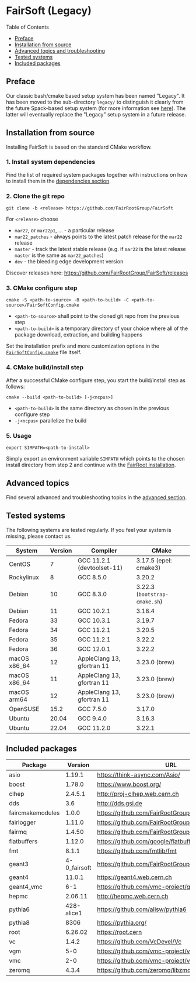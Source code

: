 # FairSoft (Legacy)

Table of Contents
* [Preface](#preface)
* [Installation from source](#installation-from-source)
* [Advanced topics and troubleshooting](#advanced-topics)
* [Tested systems](#tested-systems)
* [Included packages](#included-packages)

## Preface

Our classic bash/cmake based setup system
has been named "Legacy". It has been moved to the
sub-directory `legacy/` to distinguish it clearly
from the future Spack-based setup system
(for more information see [here](../docs/README.md)).
The latter will eventually replace the "Legacy" setup system
in a future release.

## Installation from source

Installing FairSoft is based on the standard CMake workflow.

### 1. Install system dependencies

Find the list of required system packages together with instructions
on how to install them in the [dependencies section](dependencies.md).

### 2. Clone the git repo

```
git clone -b <release> https://github.com/FairRootGroup/FairSoft
```

For `<release>` choose
* `mar22`, or `mar22p1`, ... - a particular release
* `mar22_patches` - always points to the latest patch release for the `mar22` release
* `master` - track the latest stable release (e.g. if `mar22` is the latest release `master` is the same as `mar22_patches`)
* `dev` - the bleeding edge development version

Discover releases here: https://github.com/FairRootGroup/FairSoft/releases

### 3. CMake configure step

```
cmake -S <path-to-source> -B <path-to-build> -C <path-to-source>/FairSoftConfig.cmake
```

* `<path-to-source>` shall point to the cloned git repo from the previous step
* `<path-to-build>` is a temporary directory of your choice where all of the package download, extraction, and building happens

Set the installation prefix and more customization options in the [`FairSoftConfig.cmake`](../FairSoftConfig.cmake) file itself.

### 4. CMake build/install step

After a successful CMake configure step, you start the build/install step as follows:

```
cmake --build <path-to-build> [-j<ncpus>]
```

* `<path-to-build>` is the same directory as chosen in the previous configure step
* `-j<ncpus>` parallelize the build

### 5. Usage

```
export SIMPATH=<path-to-install>
```

Simply export an environment variable `SIMPATH` which points to the chosen install directory from step 2
and continue with the [FairRoot installation](https://github.com/FairRootGroup/FairRoot).

## Advanced topics

Find several advanced and troubleshooting topics in the [advanced section](advanced.md).

## Tested systems

The following systems are tested regularly. If you feel your system is missing,
please contact us.

| **System** | **Version** | **Compiler** | **CMake** |
| --- | --- | --- | --- |
| CentOS       | 7     | GCC 11.2.1 (devtoolset-11) | 3.17.5 (epel: cmake3) |
| Rockylinux   | 8     | GCC 8.5.0                  | 3.20.2 |
| Debian       | 10    | GCC 8.3.0                  | 3.22.3 (`bootstrap-cmake.sh`) |
| Debian       | 11    | GCC 10.2.1                 | 3.18.4 |
| Fedora       | 33    | GCC 10.3.1                 | 3.19.7 |
| Fedora       | 34    | GCC 11.2.1                 | 3.20.5 |
| Fedora       | 35    | GCC 11.2.1                 | 3.22.2 |
| Fedora       | 36    | GCC 12.0.1                 | 3.22.2 |
| macOS x86_64 | 12    | AppleClang 13, gfortran 11 | 3.23.0 (brew) |
| macOS x86_64 | 11    | AppleClang 13, gfortran 11 | 3.23.0 (brew) |
| macOS arm64  | 12    | AppleClang 13, gfortran 11 | 3.23.0 (brew) |
| OpenSUSE     | 15.2  | GCC 7.5.0                  | 3.17.0 |
| Ubuntu       | 20.04 | GCC 9.4.0                  | 3.16.3 |
| Ubuntu       | 22.04 | GCC 11.2.0                 | 3.22.1 |

## Included packages

| **Package** | **Version** | **URL** |
| --- | --- | --- |
| asio             | 1.19.1       | https://think-async.com/Asio/ |
| boost            | 1.78.0       | https://www.boost.org/ |
| clhep            | 2.4.5.1      | http://proj-clhep.web.cern.ch |
| dds              | 3.6          | http://dds.gsi.de |
| faircmakemodules | 1.0.0        | https://github.com/FairRootGroup/FairCMakeModules |
| fairlogger       | 1.11.0       | https://github.com/FairRootGroup/FairLogger |
| fairmq           | 1.4.50       | https://github.com/FairRootGroup/FairMQ |
| flatbuffers      | 1.12.0       | https://github.com/google/flatbuffers |
| fmt              | 8.1.1        | https://github.com/fmtlib/fmt |
| geant3           | 4-0_fairsoft | https://github.com/FairRootGroup/geant3 |
| geant4           | 11.0.1       | https://geant4.web.cern.ch |
| geant4_vmc       | 6-1          | https://github.com/vmc-project/geant4_vmc |
| hepmc            | 2.06.11      | http://hepmc.web.cern.ch |
| pythia6          | 428-alice1   | https://github.com/alisw/pythia6 |
| pythia8          | 8306         | https://pythia.org/ |
| root             | 6.26.02      | https://root.cern |
| vc               | 1.4.2        | https://github.com/VcDevel/Vc |
| vgm              | 5-0          | https://github.com/vmc-project/vgm |
| vmc              | 2-0          | https://github.com/vmc-project/vmc |
| zeromq           | 4.3.4        | https://github.com/zeromq/libzmq |
